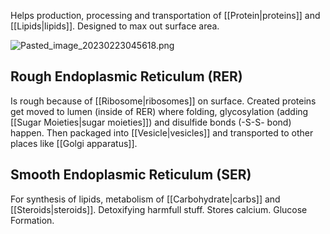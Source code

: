 Helps production, processing and transportation of \[\[Protein|proteins]] and \[\[Lipids|lipids]].
Designed to max out surface area.

![Pasted\_image\_20230223045618.png](pasted_image_20230223045618.png)

## Rough Endoplasmic Reticulum (RER)

Is rough because of \[\[Ribosome|ribosomes]] on surface.
Created proteins get moved to lumen (inside of RER) where folding, glycosylation (adding \[\[Sugar Moieties|sugar moieties]]) and disulfide bonds (-S-S- bond) happen.
Then packaged into \[\[Vesicle|vesicles]] and transported to other places like \[\[Golgi apparatus]].

## Smooth Endoplasmic Reticulum (SER)

For synthesis of lipids, metabolism of \[\[Carbohydrate|carbs]] and \[\[Steroids|steroids]].
Detoxifying harmfull stuff.
Stores calcium.
Glucose Formation.
